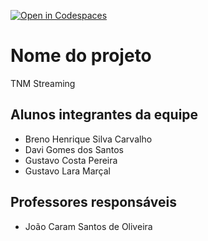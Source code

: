 [![Open in Codespaces](https://classroom.github.com/assets/launch-codespace-f4981d0f882b2a3f0472912d15f9806d57e124e0fc890972558857b51b24a6f9.svg)](https://classroom.github.com/open-in-codespaces?assignment_repo_id=10688411)
# Nome do projeto
TNM Streaming

## Alunos integrantes da equipe

* Breno Henrique Silva Carvalho
* Davi Gomes dos Santos
* Gustavo Costa Pereira
* Gustavo Lara Marçal


## Professores responsáveis

* João Caram Santos de Oliveira


